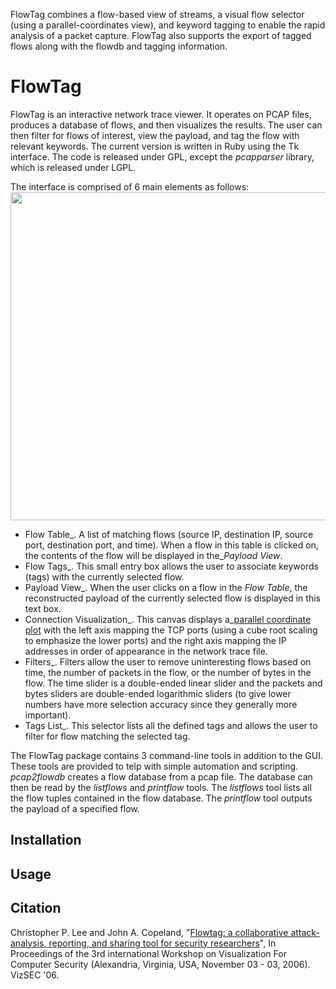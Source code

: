 FlowTag combines a flow-based view of streams, a visual flow selector (using a parallel-coordinates view), and keyword tagging to enable the rapid analysis of a packet capture.  FlowTag also supports the export of tagged flows along with the flowdb and tagging information.

# FlowTag #

FlowTag is an interactive network trace viewer. It operates on PCAP files, produces a database of flows, and then visualizes the results. The user can then filter for flows of interest, view the payload, and tag the flow with relevant keywords. The current version is written in Ruby using the Tk interface. The code is released under GPL, except the _pcapparser_ library, which is released under LGPL.

The interface is comprised of 6 main elements as follows: <img src='http://chrislee.dhs.org/projects/flowtag/flowtag2.png' width='525' />

  * Flow Table_. A list of matching flows (source IP, destination IP, source port, destination port, and time). When a flow in this table is clicked on, the contents of the flow will be displayed in the_<i>Payload View</i>.
  * Flow Tags_. This small entry box allows the user to associate keywords (tags) with the currently selected flow.
  * Payload View_. When the user clicks on a flow in the <i>Flow Table</i>, the reconstructed payload of the currently selected flow is displayed in this text box.
  * Connection Visualization_. This canvas displays a_<a href='http://www.evl.uic.edu/aej/526/kyoung/Training-parallelcoordinate.html'>parallel coordinate plot</a> with the left axis mapping the TCP ports (using a cube root scaling to emphasize the lower ports) and the right axis mapping the IP addresses in order of appearance in the network trace file.
  * Filters_. Filters allow the user to remove uninteresting flows based on time, the number of packets in the flow, or the number of bytes in the flow. The time slider is a double-ended linear slider and the packets and bytes sliders are double-ended logarithmic sliders (to give lower numbers have more selection accuracy since they generally more important).
  * Tags List_. This selector lists all the defined tags and allows the user to filter for flow matching the selected tag.

The FlowTag package contains 3 command-line tools in addition to the GUI. These tools are provided to telp with simple automation and scripting. _pcap2flowdb_ creates a flow database from a pcap file. The database can then be read by the _listflows_ and _printflow_ tools. The _listflows_ tool lists all the flow tuples contained in the flow database. The _printflow_ tool outputs the payload of a specified flow.

## Installation ##

## Usage ##

## Citation ##

Christopher P. Lee and John A. Copeland, "<a href='../papers/Lee - FlowTag- A collaborative Attack-Analysis, Reporting, and Sharing Tool for Security Researchers.pdf'>Flowtag: a collaborative attack-analysis, reporting, and sharing tool for security researchers</a>", In Proceedings of the 3rd international Workshop on Visualization For Computer Security (Alexandria, Virginia, USA, November 03 - 03, 2006). VizSEC '06.
